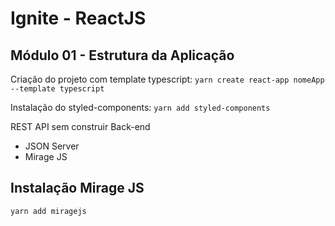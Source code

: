 # Ignite - ReactJS

## Módulo 01 - Estrutura da Aplicação

Criação do projeto com template typescript: `yarn create react-app nomeApp --template typescript` 

Instalação do styled-components: `yarn add styled-components`

REST API sem construir Back-end
- JSON Server
- Mirage JS

## Instalação Mirage JS

`yarn add miragejs`